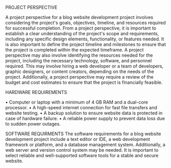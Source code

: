 PROJECT PERSPECTIVE

A project perspective for a blog website development project involves considering the project's goals,
objectives, timeline, and resources required for successful completion. From a project perspective, it is
important to establish a clear understanding of the project's scope and requirements, including any specific
design elements, functionality, or features needed. It is also important to define the project timeline and
milestones to ensure that the project is completed within the expected timeframe. A project perspective
may also involve identifying the resources needed for the project, including the necessary technology,
software, and personnel required. This may involve hiring a web developer or a team of developers,
graphic designers, or content creators, depending on the needs of the project. Additionally, a project
perspective may require a review of the budget and cost estimates to ensure that the project is financially
feasible.

HARDWARE REQUIREMENTS

• Computer or laptop with a minimum of 4 GB RAM and a dual-core processor.
• A high-speed internet connection for fast file transfers and website testing.
• A backup solution to ensure website data is protected in case of hardware failure.
• A reliable power supply to prevent data loss due to sudden power outages.

 SOFTWARE REQUIRMENTS
The software requirements for a blog website development project include a text editor or IDE, a web
development framework or platform, and a database management system. Additionally, a web server
and version control system may be needed. It is important to select reliable and well-supported
software tools for a stable and secure website.
